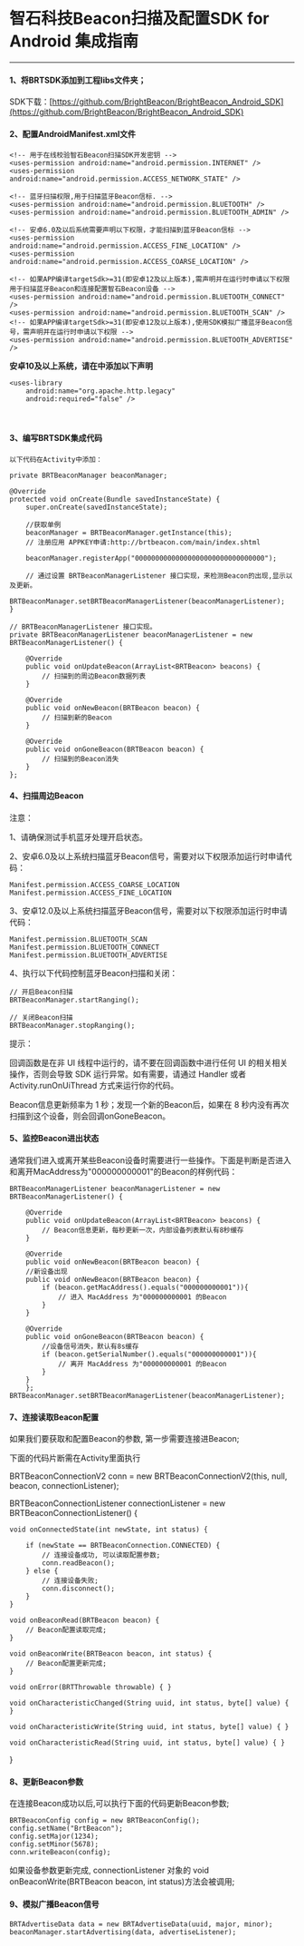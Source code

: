 
# 智石科技Beacon扫描及配置SDK for Android 集成指南

---
#### 1、将BRTSDK添加到工程libs文件夹；


SDK下载：[https://github.com/BrightBeacon/BrightBeacon_Android_SDK](https://github.com/BrightBeacon/BrightBeacon_Android_SDK)
	
#### 2、配置AndroidManifest.xml文件


 	<!-- 用于在线校验智石Beacon扫描SDK开发密钥 -->
 	<uses-permission android:name="android.permission.INTERNET" />
 	<uses-permission android:name="android.permission.ACCESS_NETWORK_STATE" />
 	
 	<!-- 蓝牙扫描权限,用于扫描蓝牙Beacon信标. -->
 	<uses-permission android:name="android.permission.BLUETOOTH" />
 	<uses-permission android:name="android.permission.BLUETOOTH_ADMIN" />
 	
 	<!-- 安卓6.0及以后系统需要声明以下权限，才能扫描到蓝牙Beacon信标 -->
 	<uses-permission android:name="android.permission.ACCESS_FINE_LOCATION" />
 	<uses-permission android:name="android.permission.ACCESS_COARSE_LOCATION" />
 	
 	<!-- 如果APP编译targetSdk>=31(即安卓12及以上版本),需声明并在运行时申请以下权限用于扫描蓝牙Beacon和连接配置智石Beacon设备 -->
 	<uses-permission android:name="android.permission.BLUETOOTH_CONNECT" />
 	<uses-permission android:name="android.permission.BLUETOOTH_SCAN" />
 	<!-- 如果APP编译targetSdk>=31(即安卓12及以上版本),使用SDK模拟广播蓝牙Beacon信号，需声明并在运行时申请以下权限 -->
 	<uses-permission android:name="android.permission.BLUETOOTH_ADVERTISE" />



**安卓10及以上系统，请在<application></application>中添加以下声明**

```
<uses-library
	android:name="org.apache.http.legacy"
	android:required="false" />
```

​    

#### 3、编写BRTSDK集成代码

	以下代码在Activity中添加：
	
	private BRTBeaconManager beaconManager;
	
	@Override
	protected void onCreate(Bundle savedInstanceState) {
		super.onCreate(savedInstanceState);
		
		//获取单例
		beaconManager = BRTBeaconManager.getInstance(this);
		// 注册应用 APPKEY申请:http://brtbeacon.com/main/index.shtml
		
		beaconManager.registerApp("00000000000000000000000000000000");
		
		// 通过设置 BRTBeaconManagerListener 接口实现，来检测Beacon的出现,显示以及更新。
		BRTBeaconManager.setBRTBeaconManagerListener(beaconManagerListener);
	}
	
	// BRTBeaconManagerListener 接口实现。
	private BRTBeaconManagerListener beaconManagerListener = new BRTBeaconManagerListener() {
	
		@Override
		public void onUpdateBeacon(ArrayList<BRTBeacon> beacons) {
			// 扫描到的周边Beacon数据列表                  
		}
	
		@Override
		public void onNewBeacon(BRTBeacon beacon) {
			// 扫描到新的Beacon        
		}
	
		@Override
		public void onGoneBeacon(BRTBeacon beacon) {
			// 扫描到的Beacon消失     
		}
	};



#### 4、扫描周边Beacon

注意：

1、请确保测试手机蓝牙处理开启状态。

2、安卓6.0及以上系统扫描蓝牙Beacon信号，需要对以下权限添加运行时申请代码：

```
Manifest.permission.ACCESS_COARSE_LOCATION
Manifest.permission.ACCESS_FINE_LOCATION
```

3、安卓12.0及以上系统扫描蓝牙Beacon信号，需要对以下权限添加运行时申请代码：

```
Manifest.permission.BLUETOOTH_SCAN
Manifest.permission.BLUETOOTH_CONNECT
Manifest.permission.BLUETOOTH_ADVERTISE
```

4、执行以下代码控制蓝牙Beacon扫描和关闭：


	// 开启Beacon扫描
	BRTBeaconManager.startRanging();
	
	// 关闭Beacon扫描
	BRTBeaconManager.stopRanging();

提示：

回调函数是在非 UI 线程中运行的，请不要在回调函数中进行任何 UI 的相关相关操作，否则会导致 SDK 运行异常。如有需要，请通过 Handler 或者 Activity.runOnUiThread 方式来运行你的代码。

Beacon信息更新频率为 1 秒；发现一个新的Beacon后，如果在 8 秒内没有再次扫描到这个设备，则会回调onGoneBeacon。



#### 5、监控Beacon进出状态

通常我们进入或离开某些Beacon设备时需要进行一些操作。下面是判断是否进入和离开MacAddress为"000000000001"的Beacon的样例代码：

	BRTBeaconManagerListener beaconManagerListener = new BRTBeaconManagerListener() {
	
		@Override
		public void onUpdateBeacon(ArrayList<BRTBeacon> beacons) {
	    	// Beacon信息更新，每秒更新一次，内部设备列表默认有8秒缓存                  
		}
	
		@Override
		public void onNewBeacon(BRTBeacon beacon) {
		//新设备出现
		public void onNewBeacon(BRTBeacon beacon) {
	    	if (beacon.getMacAddress().equals("000000000001")){
	        	// 进入 MacAddress 为"000000000001 的Beacon
	    	}
		}
	
		@Override
		public void onGoneBeacon(BRTBeacon beacon) {
	        //设备信号消失，默认有8s缓存
	    	if (beacon.getSerialNumber().equals("000000000001")){
	        	// 离开 MacAddress 为"000000000001 的Beacon
	    	}      
		}
		};
	BRTBeaconManager.setBRTBeaconManagerListener(beaconManagerListener);



#### 7、连接读取Beacon配置

如果我们要获取和配置Beacon的参数, 第一步需要连接进Beacon;

下面的代码片断需在Activity里面执行

BRTBeaconConnectionV2 conn = new BRTBeaconConnectionV2(this, null, beacon, connectionListener);

BRTBeaconConnectionListener connectionListener = new BRTBeaconConnectionListener() {

	void onConnectedState(int newState, int status) {
	
		if (newState == BRTBeaconConnection.CONNECTED) {
			// 连接设备成功, 可以读取配置参数;
			conn.readBeacon();
		} else {
			// 连接设备失败;
			conn.disconnect();
		}
	}
	
	void onBeaconRead(BRTBeacon beacon) { 
		// Beacon配置读取完成;
	}
	
	void onBeaconWrite(BRTBeacon beacon, int status) {
		// Beacon配置更新完成;
	}
	
	void onError(BRTThrowable throwable) { }
	
	void onCharacteristicChanged(String uuid, int status, byte[] value) { }
	
	void onCharacteristicWrite(String uuid, int status, byte[] value) { }
	
	void onCharacteristicRead(String uuid, int status, byte[] value) { }
}



#### 8、更新Beacon参数

在连接Beacon成功以后,可以执行下面的代码更新Beacon参数;

	BRTBeaconConfig config = new BRTBeaconConfig();
	config.setName("BrtBeacon");
	config.setMajor(1234);
	config.setMinor(5678);
	conn.writeBeacon(config);

如果设备参数更新完成, connectionListener 对象的 void onBeaconWrite(BRTBeacon beacon, int status)方法会被调用;



#### 9、模拟广播Beacon信号

```
BRTAdvertiseData data = new BRTAdvertiseData(uuid, major, minor);
beaconManager.startAdvertising(data, advertiseListener);
```







